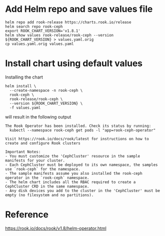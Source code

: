 # Add Helm repo and save values file 

```
helm repo add rook-release https://charts.rook.io/release
helm search repo rook-ceph
export ROOK_CHART_VERSION='v1.8.1'
helm show values rook-release/rook-ceph --version ${ROOK_CHART_VERSION} > values.yaml.orig
cp values.yaml.orig values.yaml
```

# Install chart using default values
Installing the chart
```
helm install \
  --create-namespace -n rook-ceph \
  rook-ceph \
  rook-release/rook-ceph \
  --version ${ROOK_CHART_VERSION} \
  -f values.yaml
```

will result in the following output
```
The Rook Operator has been installed. Check its status by running:
  kubectl --namespace rook-ceph get pods -l "app=rook-ceph-operator"

Visit https://rook.io/docs/rook/latest for instructions on how to create and configure Rook clusters

Important Notes:
- You must customize the 'CephCluster' resource in the sample manifests for your cluster.
- Each CephCluster must be deployed to its own namespace, the samples use `rook-ceph` for the namespace.
- The sample manifests assume you also installed the rook-ceph operator in the `rook-ceph` namespace.
- The helm chart includes all the RBAC required to create a CephCluster CRD in the same namespace.
- Any disk devices you add to the cluster in the 'CephCluster' must be empty (no filesystem and no partitions).
```



# Reference
https://rook.io/docs/rook/v1.8/helm-operator.html
